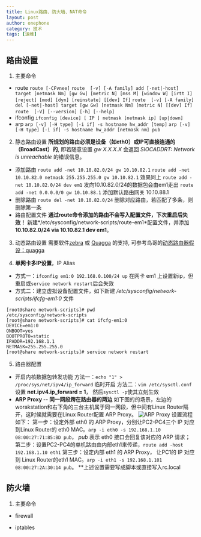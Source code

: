 ```yaml
---
title: Linux路由、防火墙、NAT命令 
layout: post
author: onephone
category: 技术
tags: [运维]
---
```


## 路由设置
1. 主要命令
- route
`route [-CFvnee]` 
`route  [-v] [-A family] add [-net|-host] target [netmask Nm] [gw Gw] [metric N] [mss M] [window W] [irtt I] [reject] [mod] [dyn] [reinstate] [[dev] If]`
`route  [-v] [-A family] del [-net|-host] target [gw Gw] [netmask Nm] [metric N] [[dev] If]`
`route  [-V] [--version] [-h] [--help]`
- ifconfig
`ifconfig [device] [ IP ] netmask [netmask ip] [up|down]`
- arp
`arp [-v] [-H type] [-i if] -s hostname hw_addr [temp]`
`arp [-v] [-H type] [-i if] -s hostname hw_addr [netmask nm] pub`

2. 静态路由设置
**所规划的路由必须是设备（如eth0）或IP可直接连通的（BroadCast）的**, 即若随意设置 *gw X.X.X.X* 会返回 *SIOCADDRT: Network is unreachable* 的错误信息。
- 添加路由
`route add -net 10.10.82.0/24 gw 10.10.82.1` 
`route add -net 10.10.82.0 netmask 255.255.255.0 gw 10.10.82.1` 效果同上
`route add -net 10.10.82.0/24 dev em1` 发向10.10.82.0/24的数据包会由em1走出
`route add -net 0.0.0.0/0 gw 10.10.88.1` 添加默认路由网关 10.10.88.1
- 删除路由
`route del -net 10.10.82.0/24` 删除对应路由，若匹配了多条，则删除第一条
- 路由配置文件
**通过route命令添加的路由不会写入配置文件，下次重启后失效！**
新建*/etc/sysconfig/network-scripts/route-em1*配置文件，并添加**10.10.82.0/24 via 10.10.82.1 dev em1**。

3. 动态路由设置
需要软件[zebra][1] 或 [Quagga][2] 的支持, 可参考鸟哥的[动态路由器假设：quagga][3]

4. **单网卡多IP设置**，IP Alias
- 方式一：`ifconfig em1:0 192.168.0.100/24 up` 在网卡 em1 上设置新ip，但重启或`service network restart`后会失效
- 方式二：建立虚拟设备配置文件，如下新建 */etc/sysconfig/network-scripts/ifcfg-em1:0* 文件
```
[root@share network-scripts]# pwd
/etc/sysconfig/network-scripts
[root@share network-scripts]# cat ifcfg-em1:0
DEVICE=em1:0
ONBOOT=yes
BOOTPROTO=static
IPADDR=192.168.1.1
NETMASK=255.255.255.0
[root@share network-scripts]# service network restart
```

5. 路由器配置
- 开启内核数据包转发功能
方法一：`echo "1" > /proc/sys/net/ipv4/ip_forward` 临时开启
方法二：`vim /etc/sysctl.conf ` 设置 **net.ipv4.ip_forward = 1**， 然后`sysctl -p`使其立刻生效
- **ARP Proxy -- 同一网段跨在路由器的两边**
如下图的的场景，左边的worakstation和右下角的三台主机属于同一网段，但中间有Linux Router隔开，这时候就需要在Linux Router配置 ARP Proxy。
![ARP Proxy][4]
设置流程如下：
第一步：设定外部 eth0 的 ARP Proxy，分别让PC2-PC4三个 IP 对应到Linux Router的 eth0 MAC。`arp -i eth0 -s 192.168.1.10 08:00:27:71:85:BD pub`， *pub* 表示 eth0 接口会回复该对应的 ARP 请求；
第二步：设置PC2-PC4的单机路由由内部eth1来传递，`route add -host 192.168.1.10 eth1`
第三步：设定内部 eth1 的 ARP Proxy， 让PC1的 IP 对应到 Linux Router的eth1 MAC。`arp -i eth1 -s 192.168.1.101 08:00:27:2A:30:14 pub`。
**上述设置需要写成脚本或直接写入rc.local

## 防火墙
1. 主要命令
- firewall
- iptables


  [1]: http://www.zebra.org/
  [2]: http://www.quagga.net/
  [3]: http://cn.linux.vbird.org/linux_server/0230router_3.php
  [4]: http://static.zybuluo.com/wuzhimang/hn1m0uwupdodezopgq95rh4h/image_1apv3fgip1cl81uua1p2v19k4afq13.png
